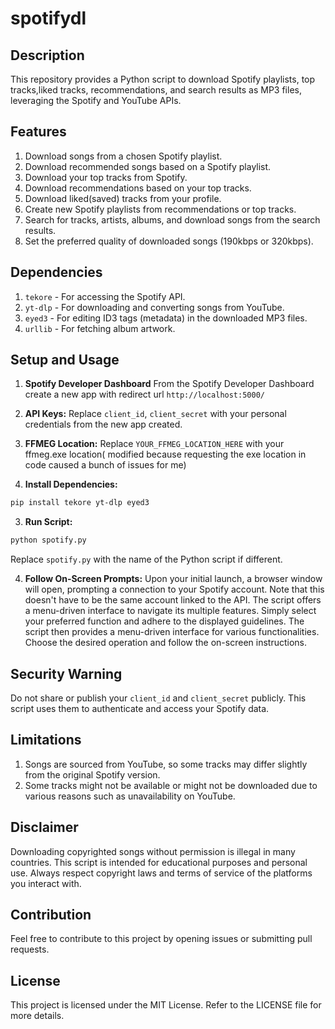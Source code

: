 # spotifydl

## Description

This repository provides a Python script to download Spotify playlists, top tracks,liked tracks, recommendations, and search results as MP3 files, leveraging the Spotify and YouTube APIs.

## Features

1. Download songs from a chosen Spotify playlist.
2. Download recommended songs based on a Spotify playlist.
3. Download your top tracks from Spotify.
4. Download recommendations based on your top tracks.
5. Download liked(saved) tracks from your profile.
6. Create new Spotify playlists from recommendations or top tracks.
7. Search for tracks, artists, albums, and download songs from the search results.
8. Set the preferred quality of downloaded songs (190kbps or 320kbps).

## Dependencies

1. `tekore` - For accessing the Spotify API.
2. `yt-dlp` - For downloading and converting songs from YouTube.
3. `eyed3` - For editing ID3 tags (metadata) in the downloaded MP3 files.
4. `urllib` - For fetching album artwork.

## Setup and Usage

1. **Spotify Developer Dashboard** From the Spotify Developer Dashboard create a new app with redirect url `http://localhost:5000/`

3. **API Keys:** Replace `client_id`, `client_secret` with your personal credentials from the new app created.
4. **FFMEG Location:** Replace `YOUR_FFMEG_LOCATION_HERE` with your ffmeg.exe location( modified because requesting the exe location in code caused a bunch of issues for me)

5. **Install Dependencies:**

```bash
pip install tekore yt-dlp eyed3
```

3. **Run Script:**

```bash
python spotify.py
```

Replace `spotify.py` with the name of the Python script if different.

4. **Follow On-Screen Prompts:** 
Upon your initial launch, a browser window will open, prompting a connection to your Spotify account. Note that this doesn't have to be the same account linked to the API. The script offers a menu-driven interface to navigate its multiple features. Simply select your preferred function and adhere to the displayed guidelines.
The script then provides a menu-driven interface for various functionalities. Choose the desired operation and follow the on-screen instructions.

## Security Warning

Do not share or publish your `client_id` and `client_secret` publicly. This script uses them to authenticate and access your Spotify data. 

## Limitations

1. Songs are sourced from YouTube, so some tracks may differ slightly from the original Spotify version.
2. Some tracks might not be available or might not be downloaded due to various reasons such as unavailability on YouTube.

## Disclaimer

Downloading copyrighted songs without permission is illegal in many countries. This script is intended for educational purposes and personal use. Always respect copyright laws and terms of service of the platforms you interact with.

## Contribution

Feel free to contribute to this project by opening issues or submitting pull requests. 

## License

This project is licensed under the MIT License. Refer to the LICENSE file for more details.
